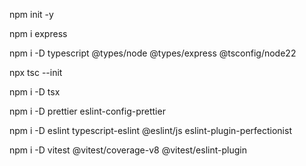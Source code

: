 npm init -y

npm i express

npm i -D typescript @types/node @types/express @tsconfig/node22

npx tsc --init

npm i -D tsx

npm i -D prettier eslint-config-prettier

npm i -D eslint typescript-eslint @eslint/js eslint-plugin-perfectionist 

npm i -D vitest @vitest/coverage-v8 @vitest/eslint-plugin